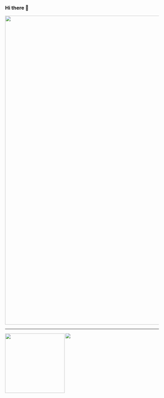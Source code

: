 ### Hi there 👋

<!--
**baocang/baocang** is a ✨ _special_ ✨ repository because its `README.md` (this file) appears on your GitHub profile.

Here are some ideas to get you started:

- 🔭 I’m currently working on ...
- 🌱 I’m currently learning ...
- 👯 I’m looking to collaborate on ...
- 🤔 I’m looking for help w6ith ...
- 💬 Ask me about ...
- 📫 How to reach me: ...
- 😄 Pronouns: ...
- ⚡ Fun fact: ...
-->

<!-- [![Baocang Nie](https://github-profile-trophy.vercel.app/?username=baocang&theme=gitdimmed)](https://github.com/baocang/baocang) -->

<a href="https://github.com/baocang/baocang">
  <img width=1012 src="https://github-profile-trophy.vercel.app/?username=baocang&column=7&no-frame=true&margin-w=20"/>
</a>

---

<div>
  <img height=195 align="left" src="https://github-readme-stats.vercel.app/api/top-langs/?username=baocang&count_private=true&hide_title=true&show_icons=true&layout=compact&langs_count=10" />
  <img src="https://github-readme-stats.vercel.app/api?username=baocang&count_private=true&include_all_commits=true&show_icons=true&langs_count=10&custom_title=Github%20Stats" />
</div>
